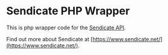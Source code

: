 # Sendicate PHP Wrapper

This is php wrapper code for the [Sendicate API](http://www.sendicate.net/docs/api/).

Find out more about Sendicate at [https://www.sendicate.net/](https://www.sendicate.net/).
